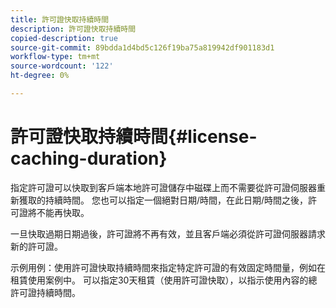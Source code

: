 ```yaml
---
title: 許可證快取持續時間
description: 許可證快取持續時間
copied-description: true
source-git-commit: 89bdda1d4bd5c126f19ba75a819942df901183d1
workflow-type: tm+mt
source-wordcount: '122'
ht-degree: 0%

---
```



# 許可證快取持續時間{#license-caching-duration}

指定許可證可以快取到客戶端本地許可證儲存中磁碟上而不需要從許可證伺服器重新獲取的持續時間。 您也可以指定一個絕對日期/時間，在此日期/時間之後，許可證將不能再快取。

一旦快取過期日期過後，許可證將不再有效，並且客戶端必須從許可證伺服器請求新的許可證。

示例用例：使用許可證快取持續時間來指定特定許可證的有效固定時間量，例如在租賃使用案例中。 可以指定30天租賃（使用許可證快取），以指示使用內容的總許可證持續時間。
